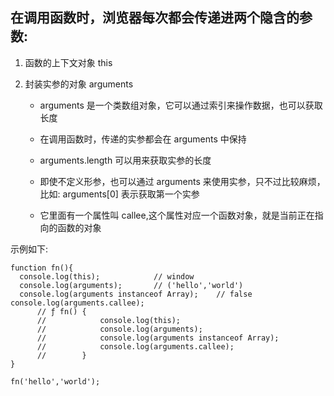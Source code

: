 ##  在调用函数时，浏览器每次都会传递进两个隐含的参数:

1. 函数的上下文对象 this

2. 封装实参的对象 arguments

    + arguments 是一个类数组对象，它可以通过索引来操作数据，也可以获取长度

    + 在调用函数时，传递的实参都会在 arguments 中保持

    + arguments.length 可以用来获取实参的长度

    + 即使不定义形参，也可以通过 arguments 来使用实参，只不过比较麻烦，比如: arguments[0] 表示获取第一个实参

    + 它里面有一个属性叫 callee,这个属性对应一个函数对象，就是当前正在指向的函数的对象


示例如下:

```
function fn(){
  console.log(this);            // window
  console.log(arguments);       // ('hello','world')
  console.log(arguments instanceof Array);    // false
console.log(arguments.callee);  
      // ƒ fn() {
      //            console.log(this);
      //            console.log(arguments);
      //            console.log(arguments instanceof Array);
      //            console.log(arguments.callee);
      //        }
}

fn('hello','world');

```
